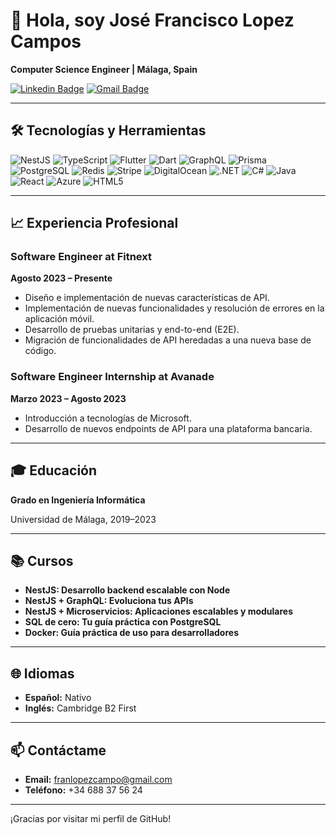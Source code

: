 # 👋 Hola, soy José Francisco Lopez Campos

**Computer Science Engineer | Málaga, Spain**

[![Linkedin Badge](https://img.shields.io/badge/-FranLopezCampo-blue?style=flat-square&logo=Linkedin&logoColor=white&link=https://www.linkedin.com/in/franlopezcampo/)](https://www.linkedin.com/in/josefranciscolopezcampos/)
[![Gmail Badge](https://img.shields.io/badge/-franlopezcampo@gmail.com-c14438?style=flat-square&logo=Gmail&logoColor=white&link=mailto:franlopezcampo@gmail.com)](mailto:franlopezcampo@gmail.com)

---

## 🛠️ Tecnologías y Herramientas

![NestJS](https://img.shields.io/badge/nestjs-%23E0234E.svg?style=for-the-badge&logo=nestjs&logoColor=white)
![TypeScript](https://img.shields.io/badge/typescript-%23007ACC.svg?style=for-the-badge&logo=typescript&logoColor=white)
![Flutter](https://img.shields.io/badge/flutter-%2302569B.svg?style=for-the-badge&logo=flutter&logoColor=white)
![Dart](https://img.shields.io/badge/dart-%230175C2.svg?style=for-the-badge&logo=dart&logoColor=white)
![GraphQL](https://img.shields.io/badge/graphql-%23E10098.svg?style=for-the-badge&logo=graphql&logoColor=white)
![Prisma](https://img.shields.io/badge/prisma-2D3748?style=for-the-badge&logo=prisma&logoColor=white)
![PostgreSQL](https://img.shields.io/badge/postgresql-%23316192.svg?style=for-the-badge&logo=postgresql&logoColor=white)
![Redis](https://img.shields.io/badge/redis-%23DD0031.svg?style=for-the-badge&logo=redis&logoColor=white)
![Stripe](https://img.shields.io/badge/stripe-%23646CFF.svg?style=for-the-badge&logo=stripe&logoColor=white)
![DigitalOcean](https://img.shields.io/badge/digitalocean-%230167ff.svg?style=for-the-badge&logo=digitalocean&logoColor=white)
![.NET](https://img.shields.io/badge/.NET-512BD4?style=for-the-badge&logo=dotnet&logoColor=white)
![C#](https://img.shields.io/badge/c%23-%23239120.svg?style=for-the-badge&logo=c-sharp&logoColor=white)
![Java](https://img.shields.io/badge/java-%23ED8B00.svg?style=for-the-badge&logo=openjdk&logoColor=white)
![React](https://img.shields.io/badge/react-%2320232a.svg?style=for-the-badge&logo=react&logoColor=%2361DAFB)
![Azure](https://img.shields.io/badge/azure-%230072C6.svg?style=for-the-badge&logo=microsoftazure&logoColor=white)
![HTML5](https://img.shields.io/badge/html5-%23E34F26.svg?style=for-the-badge&logo=html5&logoColor=white)


---

## 📈 Experiencia Profesional

### Software Engineer at Fitnext
**Agosto 2023 – Presente**

- Diseño e implementación de nuevas características de API.
- Implementación de nuevas funcionalidades y resolución de errores en la aplicación móvil.
- Desarrollo de pruebas unitarias y end-to-end (E2E).
- Migración de funcionalidades de API heredadas a una nueva base de código.

### Software Engineer Internship at Avanade
**Marzo 2023 – Agosto 2023**

- Introducción a tecnologías de Microsoft.
- Desarrollo de nuevos endpoints de API para una plataforma bancaria.

---

## 🎓 Educación

**Grado en Ingeniería Informática**

Universidad de Málaga, 2019–2023

---

## 📚 Cursos

- **NestJS: Desarrollo backend escalable con Node**
- **NestJS + GraphQL: Evoluciona tus APIs**
- **NestJS + Microservicios: Aplicaciones escalables y modulares**
- **SQL de cero: Tu guía práctica con PostgreSQL**
- **Docker: Guía práctica de uso para desarrolladores**

---

## 🌐 Idiomas

- **Español:** Nativo
- **Inglés:** Cambridge B2 First

---

## 📫 Contáctame

- **Email:** franlopezcampo@gmail.com
- **Teléfono:** +34 688 37 56 24

---


¡Gracias por visitar mi perfil de GitHub!
